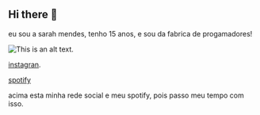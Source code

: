 ## Hi there 👋
eu sou a sarah mendes, tenho 15 anos, e sou da fabrica de progamadores!

![This is an alt text.](https://i.pinimg.com/474x/a3/f6/9f/a3f69fa392a46410018c596792865733.jpg "um desenho animado de um homem narigudo e careca com peruca de cachos loiros com uma fantasia de princesa rosa e cheia de purpurinas com asas de borboleta e coroa com expressao de tedio")

[instagran](https:https://www.instagram.com/_mendesarah/).

[spotify](https://open.spotify.com/intl-pt/)

acima esta minha rede social e meu spotify, pois passo meu tempo com isso.

